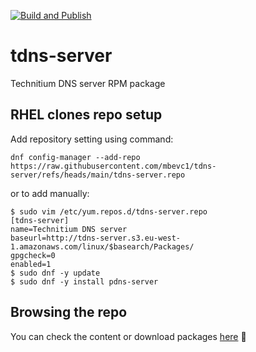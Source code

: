 [![Build and Publish](https://github.com/mbevc1/tdns-server/actions/workflows/build.yaml/badge.svg)](https://github.com/mbevc1/tdns-server/actions/workflows/build.yaml)

# tdns-server
Technitium DNS server RPM package

## RHEL clones repo setup

Add repository setting using command:

```terminal
dnf config-manager --add-repo https://raw.githubusercontent.com/mbevc1/tdns-server/refs/heads/main/tdns-server.repo
```

or to add manually:

```terminal
$ sudo vim /etc/yum.repos.d/tdns-server.repo
[tdns-server]
name=Technitium DNS server
baseurl=http://tdns-server.s3.eu-west-1.amazonaws.com/linux/$basearch/Packages/
gpgcheck=0
enabled=1
$ sudo dnf -y update
$ sudo dnf -y install pdns-server
```

## Browsing the repo

You can check the content or download packages [here](http://tdns-server.s3-website-eu-west-1.amazonaws.com/) :rocket:
